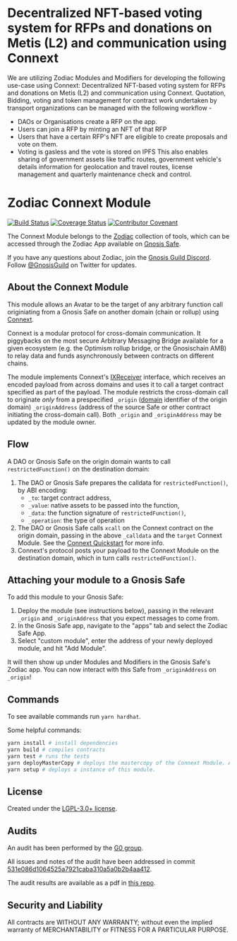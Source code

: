 # Decentralized NFT-based voting system for RFPs and donations on Metis (L2) and communication using Connext

We are utilizing Zodiac Modules and Modifiers for developing the following use-case using Connext: Decentralized NFT-based voting system for RFPs and donations on Metis (L2) and communication using Connext. Quotation, Bidding, voting and token management for contract work undertaken by transport organizations can be managed with the following workflow -
- DAOs or Organisations create a RFP on the app.
- Users can join a RFP by minting an NFT of that RFP
- Users that have a certain RFP's NFT are eligible to create proposals and vote on them.
- Voting is gasless and the vote is stored on IPFS
This also enables sharing of government assets like traffic routes, government vehicle's details information for geolocation and travel routes, license management and quarterly maintenance check and control.

# Zodiac Connext Module

[![Build Status](https://github.com/gnosis/zodiac-module-connext/actions/workflows/ci.yml/badge.svg)](https://github.com/gnosis/zodiac-module-connext/actions/workflows/ci.yml)
[![Coverage Status](https://coveralls.io/repos/github/gnosis/zodiac-module-connext/badge.svg?branch=main&cache_bust=1)](https://coveralls.io/github/gnosis/zodiac-module-connext?branch=main)
[![Contributor Covenant](https://img.shields.io/badge/Contributor%20Covenant-2.1-4baaaa.svg)](https://github.com/gnosis/CODE_OF_CONDUCT)

The Connext Module belongs to the [Zodiac](https://github.com/gnosis/zodiac) collection of tools, which can be accessed through the Zodiac App available on [Gnosis Safe](https://gnosis-safe.io/).

If you have any questions about Zodiac, join the [Gnosis Guild Discord](https://discord.gg/wwmBWTgyEq). Follow [@GnosisGuild](https://twitter.com/gnosisguild) on Twitter for updates.

## About the Connext Module

This module allows an Avatar to be the target of any arbitrary function call originiating from a Gnosis Safe on another domain (chain or rollup) using [Connext](https://connext.network).

Connext is a modular protocol for cross-domain communication. It piggybacks on the most secure Arbitrary Messaging Bridge available for a given ecosystem (e.g. the Optimism rollup bridge, or the Gnosischain AMB) to relay data and funds asynchronously between contracts on different chains.

The module implements Connext's [IXReceiver](https://github.com/connext/zodiac-module-connext/blob/main/contracts/interfaces/IXReceiver.sol) interface, which receives an encoded payload from across domains and uses it to call a target contract specified as part of the payload. The module restricts the cross-domain call to originate *only* from a prespecified `_origin` ([domain](https://docs.connext.network/resources/supported-chains#domain-ids) identifier of the origin domain) `_originAddress` (address of the source Safe or other contract initiating the cross-domain call). Both `_origin` and `_originAddress` may be updated by the module owner.

## Flow

A DAO or Gnosis Safe on the origin domain wants to call `restrictedFunction()` on the destination domain:
1. The DAO or Gnosis Safe prepares the calldata for `restrictedFunction()`, by ABI encoding:
    - `_to`: target contract address, 
    - `_value`: native assets to be passed into the function, 
    - `_data`: the function signature of `restrictedFunction()`,
    - `_operation`: the type of operation
2. The DAO or Gnosis Safe calls `xcall` on the Connext contract on the origin domain, passing in the above `_calldata` and the `target` Connext Module. See the [Connext Quickstart](https://docs.connext.network/developers/quickstart#source-contract) for more info.
3. Connext's protocol posts your payload to the Connext Module on the destination domain, which in turn calls `restrictedFunction()`.

## Attaching your module to a Gnosis Safe

To add this module to your Gnosis Safe:

1. Deploy the module (see instructions below), passing in the relevant `_origin` and `_originAddress` that you expect messages to come from.
2. In the Gnosis Safe app, navigate to the "apps" tab and select the Zodiac Safe App.
3. Select "custom module", enter the address of your newly deployed module, and hit "Add Module".

It will then show up under Modules and Modifiers in the Gnosis Safe's Zodiac app. You can now interact with this Safe from `_originAddress` on `_origin`!

## Commands

To see available commands run `yarn hardhat`.

Some helpful commands:

```sh
yarn install # install dependencies
yarn build # compiles contracts
yarn test # runs the tests
yarn deployMasterCopy # deploys the mastercopy of the Connext Module. Add the `--network` param to select a network.
yarn setup # deploys a instance of this module.
```

## License

Created under the [LGPL-3.0+ license](LICENSE).

## Audits

An audit has been performed by the [G0 group](https://github.com/g0-group).

All issues and notes of the audit have been addressed in commit [531e086d1064525a7921caba310a5a0b2b4aa412](https://github.com/gnosis/zodiac-module-connext/blob/531e086d1064525a7921caba310a5a0b2b4aa412/contracts/ConnextModule.sol).

The audit results are available as a pdf in [this repo](audits/ZodiacConnextModuleNov2022.pdf).

## Security and Liability

All contracts are WITHOUT ANY WARRANTY; without even the implied warranty of MERCHANTABILITY or FITNESS FOR A PARTICULAR PURPOSE.